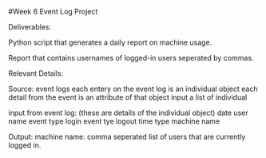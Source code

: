 #Week 6 Event Log Project

Deliverables:

Python script that generates a daily report on machine usage. 

Report that contains usernames of logged-in users seperated by commas.

Relevant Details:

Source: event logs
each entery on the event log is an individual object
each detail from the event is an attribute of that object
input a list of individual 

input from event log: (these are details of the individual object)
date
user name
event type login
event tye logout
time
type
machine name


Output:
machine name:
comma seperated list of users that are currently logged in. 